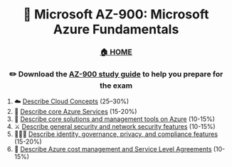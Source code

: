 <div align='center'>

# 🧱 Microsoft AZ-900: Microsoft Azure Fundamentals

### [🏠 HOME](README.md)
### ✏️ Download the [AZ-900 study guide](https://docs.microsoft.com/en-us/certifications/exams/az-900) to help you prepare for the exam

  
</div>



1. ☁️ [Describe Cloud Concepts](az-900-part1.md) (25–30%)
2. 🚒 [Describe core Azure Services](az-900-part2.md) (15-20%)
3. 🔨 [Describe core solutions and management tools on Azure](az-900-part3.md) (10-15%)
4. ⚔️ [Describe general security and network security features](az-900-part4.md) (10-15%)
5. 🧑‍🤝‍🧑 [Describe identity, governance, privacy, and compliance features](az-900-part5.md) (15-20%)
6. 🤑 [Describe Azure cost management and Service Level Agreements](az-900-part6.md) (10-15%)
